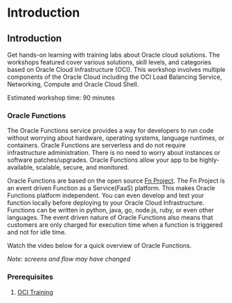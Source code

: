 # Introduction
## Introduction
Get hands-on learning with training labs about Oracle cloud solutions. The workshops featured cover various solutions, skill levels, and categories based on Oracle Cloud Infrastructure (OCI). This workshop involves multiple components of the Oracle Cloud including the OCI Load Balancing Service, Networking, Compute and Oracle Cloud Shell.  

Estimated workshop time: 90 minutes

### Oracle Functions

The Oracle Functions service provides a way for developers to run code without worrying about hardware, operating systems, language runtimes, or containers. Oracle Functions are serverless and do not require infrastructure administration. There is no need to worry about instances or software patches/upgrades. Oracle Functions allow your app to be highly-available, scalable, secure, and monitored.

Oracle Functions are based on the open source [Fn Project](https://fnproject.io/). The Fn Project is an event driven Function as a Service(FaaS) platform. This makes Oracle Functions platform independent. You can even develop and test your function locally before deploying to your Oracle Cloud Infrastructure. Functions can be written in python, java,  go, node.js, ruby, or even other languages. The event driven nature of Oracle Functions also means that customers are only charged for execution time when a function is triggered and not for idle time.

Watch the video below for a quick overview of Oracle Functions.

*Note: screens and flow may have changed*

[](youtube:C4cwkLPxGpc)

### Prerequisites

1. [OCI Training](https://cloud.oracle.com/en_US/iaas/training)
2. [Familiarity with OCI console](https://docs.us-phoenix-1.oraclecloud.com/Content/GSG/Concepts/console.htm)
3. [Overview of Networking](https://docs.us-phoenix-1.oraclecloud.com/Content/Network/Concepts/overview.htm)
4. [Familiarity with Compartments](https://docs.us-phoenix-1.oraclecloud.com/Content/GSG/Concepts/concepts.htm)
5. [Connecting to a Compute Instance](https://docs.us-phoenix-1.oraclecloud.com/Content/Compute/Tasks/accessinginstance.htm)


*Please proceed to the next lab.*

## Acknowledgements

- **Author** - Flavio Pereira, Larry Beausoleil
- **Adapted by** -  Yaisah Granillo, Cloud Solution Engineer, NA Cloud
- **Contributors** - Jaden McElvey, Technical Lead - Oracle LiveLabs Intern
- **Last Updated By/Date** - Kamryn Vinson, August 2020

